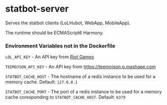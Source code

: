 statbot-server
==============

Serves the statbot clients (LoLHubot, WebApp, MobileApp).

The runtime should be ECMAScript6 Harmony.

### Environment Variables not in the Dockerfile

`LOL_API_KEY` - An API key from [Riot Games](https://developer.riotgames.com/)

`TEEMOJSON_API_KEY` - An API key from https://teemojson.p.mashape.com

`STATBOT_CACHE_HOST` - The hostname of a redis instance to be used for a memory cache. Default: `127.0.0.1`

`STATBOT_CACHE_PORT` - The port of a redis instance to be used for a memory cache coresponding to `STATBOT_CACHE_HOST`. Default: `6379`